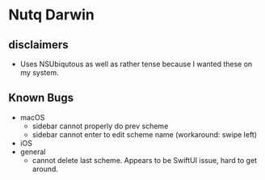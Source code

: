 #  Nutq Darwin


## disclaimers
- Uses NSUbiqutous as well as rather tense because I wanted these on my system. 

## Known Bugs
- macOS
    - sidebar cannot properly do prev scheme
    - sidebar cannot enter to edit scheme name (workaround: swipe left)
- iOS
- general
    - cannot delete last scheme. Appears to be SwiftUI issue, hard to get around.

